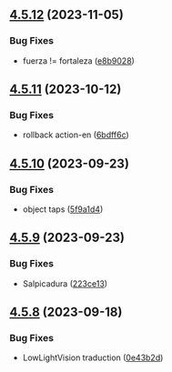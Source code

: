 ## [4.5.12](https://github.com/allnnde/pf2e-esp-translation/compare/v4.5.11...v4.5.12) (2023-11-05)


### Bug Fixes

* fuerza != fortaleza ([e8b9028](https://github.com/allnnde/pf2e-esp-translation/commit/e8b9028c5cd84aea1a80fa1d017acae1d9185de6))



## [4.5.11](https://github.com/allnnde/pf2e-esp-translation/compare/v4.5.10...v4.5.11) (2023-10-12)


### Bug Fixes

* rollback action-en ([6bdff6c](https://github.com/allnnde/pf2e-esp-translation/commit/6bdff6cbc71cbe400594194887d5720f255d5964))



## [4.5.10](https://github.com/allnnde/pf2e-esp-translation/compare/v4.5.9...v4.5.10) (2023-09-23)


### Bug Fixes

* object taps ([5f9a1d4](https://github.com/allnnde/pf2e-esp-translation/commit/5f9a1d41c083b4f7640720d6abc43e8cc94138d5))



## [4.5.9](https://github.com/allnnde/pf2e-esp-translation/compare/v4.5.8...v4.5.9) (2023-09-23)


### Bug Fixes

* Salpicadura ([223ce13](https://github.com/allnnde/pf2e-esp-translation/commit/223ce13e86e8a387fd754dc717e5ddb1bb03c1fd))



## [4.5.8](https://github.com/allnnde/pf2e-esp-translation/compare/v4.5.7...v4.5.8) (2023-09-18)


### Bug Fixes

* LowLightVision traduction ([0e43b2d](https://github.com/allnnde/pf2e-esp-translation/commit/0e43b2d4848a44f0c41b085953fdb346b8368c2e))



